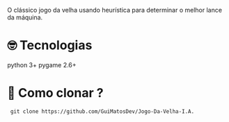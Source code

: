 O clássico jogo da velha usando heurística para determinar o melhor lance da máquina. 

# 🤓 Tecnologias 
python 3+
pygame 2.6+

# 🤖 Como clonar ?

```git
 git clone https://github.com/GuiMatosDev/Jogo-Da-Velha-I.A.
```
